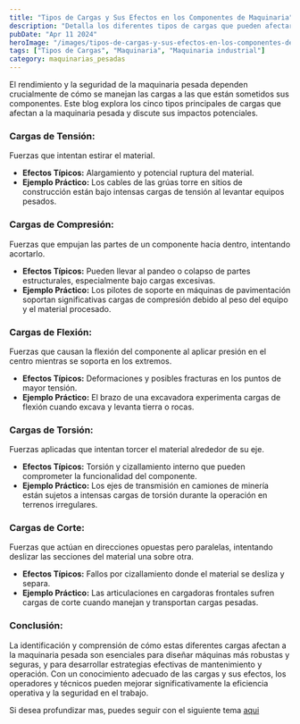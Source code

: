 ```yaml
---
title: "Tipos de Cargas y Sus Efectos en los Componentes de Maquinaria"
description: "Detalla los diferentes tipos de cargas que pueden afectar los componentes de maquinaria y los efectos típicos de cada una."
pubDate: "Apr 11 2024"
heroImage: "/images/tipos-de-cargas-y-sus-efectos-en-los-componentes-de-maquinaria.webp"
tags: ["Tipos de Cargas", "Maquinaria", "Maquinaria industrial"]
category: maquinarias_pesadas
---
```


El rendimiento y la seguridad de la maquinaria pesada dependen crucialmente de cómo se manejan las cargas a las que están sometidos sus componentes. Este blog explora los cinco tipos principales de cargas que afectan a la maquinaria pesada y discute sus impactos potenciales.

### Cargas de Tensión:

Fuerzas que intentan estirar el material.

- **Efectos Típicos:** Alargamiento y potencial ruptura del material.
- **Ejemplo Práctico:** Los cables de las grúas torre en sitios de construcción están bajo intensas cargas de tensión al levantar equipos pesados.

### Cargas de Compresión:

Fuerzas que empujan las partes de un componente hacia dentro, intentando acortarlo.

- **Efectos Típicos:** Pueden llevar al pandeo o colapso de partes estructurales, especialmente bajo cargas excesivas.
- **Ejemplo Práctico:** Los pilotes de soporte en máquinas de pavimentación soportan significativas cargas de compresión debido al peso del equipo y el material procesado.

### Cargas de Flexión:

Fuerzas que causan la flexión del componente al aplicar presión en el centro mientras se soporta en los extremos.

- **Efectos Típicos:** Deformaciones y posibles fracturas en los puntos de mayor tensión.
- **Ejemplo Práctico:** El brazo de una excavadora experimenta cargas de flexión cuando excava y levanta tierra o rocas.

### Cargas de Torsión:

Fuerzas aplicadas que intentan torcer el material alrededor de su eje.

- **Efectos Típicos:** Torsión y cizallamiento interno que pueden comprometer la funcionalidad del componente.
- **Ejemplo Práctico:** Los ejes de transmisión en camiones de minería están sujetos a intensas cargas de torsión durante la operación en terrenos irregulares.

### Cargas de Corte:

Fuerzas que actúan en direcciones opuestas pero paralelas, intentando deslizar las secciones del material una sobre otra.

- **Efectos Típicos:** Fallos por cizallamiento donde el material se desliza y separa.
- **Ejemplo Práctico:** Las articulaciones en cargadoras frontales sufren cargas de corte cuando manejan y transportan cargas pesadas.

### Conclusión:

La identificación y comprensión de cómo estas diferentes cargas afectan a la maquinaria pesada son esenciales para diseñar máquinas más robustas y seguras, y para desarrollar estrategias efectivas de mantenimiento y operación. Con un conocimiento adecuado de las cargas y sus efectos, los operadores y técnicos pueden mejorar significativamente la eficiencia operativa y la seguridad en el trabajo.

Si desea profundizar mas, puedes seguir con el siguiente tema [aqui](/blog/analizando-los-esfuerzos-y-sus-concentradores-en-maquinaria-pesada/)
